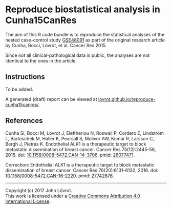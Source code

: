 Reproduce biostatistical analysis in Cunha15CanRes
==================================================

The aim of this R code bundle is to reproduce the statistical analyses of the nested case-control study [GSE48091](https://www.ncbi.nlm.nih.gov/geo/query/acc.cgi?acc=GSE48091) as part of the original research article by Cunha, Bocci, Lövrot, et al. Cancer Res 2015.

Since not all clinical-pathological data is public, the analyses are not identical to the ones in the article. 

Instructions
------------

To be added.

A generated (draft) report can be viewed at [lovrot.github.io/reproduce-cunha15canres/](http://lovrot.github.io/reproduce-cunha15canres/).

References
----------

Cunha SI, Bocci M, Lövrot J, Eleftheriou N, Roswall P, Cordero E, Lindström L, Bartoschek M, Haller K, Pearsall S, Mulivor AW, Kumar R, Larsson C, Bergh J, Pietras K.
Endothelial ALK1 is a therapeutic target to block metastatic dissemination of breast cancer.
Cancer Res 75(12):2445-56, 2015.
doi: [10.1158/0008-5472.CAN-14-3706](http://dx.doi.org/10.1158/0008-5472.CAN-14-3706).
pmid: [26077471](http://www.ncbi.nlm.nih.gov/pubmed/26077471).

Correction: Endothelial ALK1 is a therapeutic target to block metastatic dissemination of breast cancer.
Cancer Res 76(20):6131-6132, 2016. 
doi: [10.1158/0008-5472.CAN-16-2220](http://dx.doi.org/10.1158/0008-5472.CAN-16-2220).
pmid: [27742676](http://www.ncbi.nlm.nih.gov/pubmed/27742676).

- - -

Copyright (c) 2017 John Lövrot.  
This work is licensed under a [Creative Commons Attribution 4.0 International License](http://creativecommons.org/licenses/by/4.0/).

